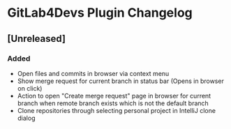 <!-- Keep a Changelog guide -> https://keepachangelog.com -->

# GitLab4Devs Plugin Changelog

## [Unreleased]
### Added
- Open files and commits in browser via context menu
- Show merge request for current branch in status bar (Opens in browser on click)
- Action to open "Create merge request" page in browser for current branch when remote branch exists which is not the
  default branch
- Clone repositories through selecting personal project in IntelliJ clone dialog 
